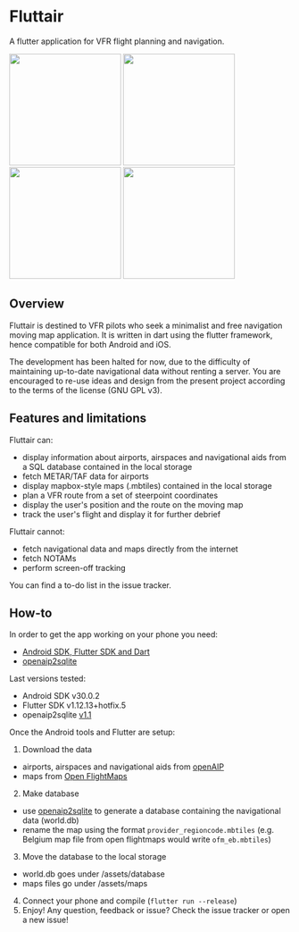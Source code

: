 # Fluttair
A flutter application for VFR flight planning and navigation.

<img src="demo/map2.png" width="200"> <img src="demo/map1.png" width="200"> <img src="demo/archived.png" width="200"> <img src="demo/db3.png" width="200">

## Overview
Fluttair is destined to VFR pilots who seek a minimalist and free navigation moving map application.
It is written in dart using the flutter framework, hence compatible for both Android and iOS.

The development has been halted for now, due to the difficulty of maintaining up-to-date navigational data without renting a server. 
You are encouraged to re-use ideas and design from the present project according to the terms of the license (GNU GPL v3).

## Features and limitations
Fluttair can:
* display information about airports, airspaces and navigational aids from a SQL database contained in the local storage
* fetch METAR/TAF data for airports
* display mapbox-style maps (.mbtiles) contained in the local storage
* plan a VFR route from a set of steerpoint coordinates
* display the user's position and the route on the moving map
* track the user's flight and display it for further debrief

Fluttair cannot:
* fetch navigational data and maps directly from the internet
* fetch NOTAMs
* perform screen-off tracking

You can find a to-do list in the issue tracker.

## How-to
In order to get the app working on your phone you need:
* [Android SDK, Flutter SDK and Dart](https://flutter.dev/docs/get-started/install)
* [openaip2sqlite](https://github.com/acrovato/openaip2sqlite)

Last versions tested:
* Android SDK v30.0.2
* Flutter SDK v1.12.13+hotfix.5
* openaip2sqlite [v1.1](https://github.com/acrovato/openaip2sqlite/releases/tag/v1.1)

Once the Android tools and Flutter are setup:
1) Download the data
  - airports, airspaces and navigational aids from [openAIP](https://www.openaip.net/)
  - maps from [Open FlightMaps](https://www.openflightmaps.org/)
2) Make database
  - use [openaip2sqlite](https://github.com/acrovato/openaip2sqlite) to generate a database containing the navigational data (world.db)
  - rename the map using the format `provider_regioncode.mbtiles` (e.g. Belgium map file from open flightmaps would write `ofm_eb.mbtiles`)
3) Move the database to the local storage
  - world.db goes under /assets/database
  - maps files go under /assets/maps
4) Connect your phone and compile (`flutter run --release`)
5) Enjoy! Any question, feedback or issue? Check the issue tracker or open a new issue!
